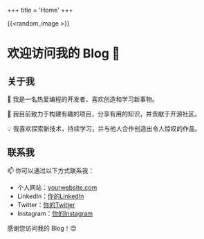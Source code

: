 +++
title = 'Home'
+++


{{<random_image >}}

# 欢迎访问我的 Blog 👋

## 关于我

🌟 我是一名热爱编程的开发者，喜欢创造和学习新事物。

🚀 我目前致力于构建有趣的项目，分享有用的知识，并贡献于开源社区。

💡 我喜欢探索新技术，持续学习，并与他人合作创造出令人惊叹的作品。

## 联系我

📫 你可以通过以下方式联系我：

- 个人网站：[yourwebsite.com](https://yourwebsite.com)
- LinkedIn：[你的LinkedIn](https://linkedin.com/in/yourusername)
- Twitter：[你的Twitter](https://twitter.com/yourusername)
- Instagram：[你的Instagram](https://instagram.com/yourusername)

感谢您访问我的 Blog！😊
